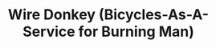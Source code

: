 ---
client: TMW
title: Wire Donkey (Bicycles-As-A-Service for Burning Man)
startdate: 
enddate: 2004-08-01
website: 
role: Service Coordinator
publish: 
  draft: true
tags:
- Non-Profit
- Bicycle Refurbish
- Fund Raiser
- Disabled Adults
- Burning Man
- Website
- Communication
- Team Building
thumbnail: 
assets: 
- filename:
  caption:
  type:
  width:
  height:
- filename:
  caption:
  type:
  width:
  height:
---